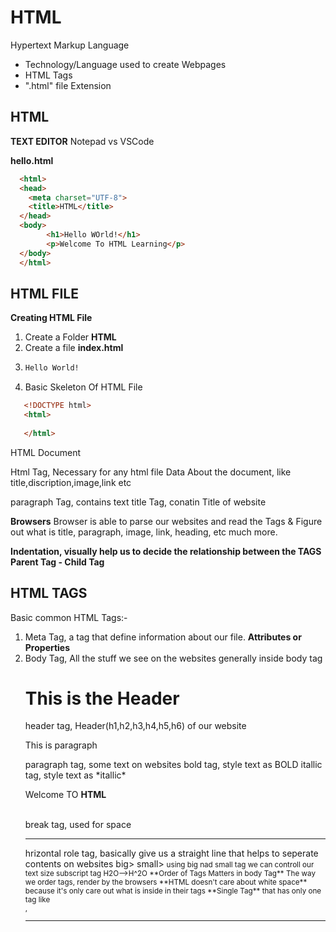 # HTML
Hypertext Markup Language
* Technology/Language used to create Webpages
* HTML Tags
* ".html" file Extension

 ## HTML
 __TEXT EDITOR__
Notepad vs VSCode

**hello.html**
```html
  <html>
  <head>
    <meta charset="UTF-8">
    <title>HTML</title>
  </head>
  <body>
        <h1>Hello WOrld!</h1>
        <p>Welcome To HTML Learning</p>
  </body>
  </html>
```

## HTML FILE

__Creating HTML File__
1. Create  a Folder __HTML__
2. Create a file __index.html__
3. ```html
   Hello World!
   ```
4. Basic Skeleton Of HTML File
  ```html
     <!DOCTYPE html>
     <html>
       
     </html>
   ```
HTML Document
<html></html>   Html Tag, Necessary for any html file
<head></head>    Data About the document, like title,discription,image,link etc
<body></body>
<p></p>           paragraph Tag, contains text
<title></title>   title Tag, conatin Title of website

__Browsers__
Browser is able to parse our websites and read the Tags & Figure out what is title, paragraph, image, link, heading, etc much more.

__Indentation, visually help us to decide the relationship between the TAGS__
__Parent Tag - Child Tag__

## HTML TAGS
Basic common HTML Tags:-
1. Meta Tag, a tag that define information  about our file.
   <meta charset="UTF-8">
   <meta name="description" content="This website do something for you">
   __Attributes or Properties__
2. Body Tag, All the stuff we see on the websites generally inside body tag
    <body>
   <h1>This is the Header</h2>  header tag, Header(h1,h2,h3,h4,h5,h6) of our website
   <p>This is paragraph</p>  paragraph tag, some text on websites
   <b></b>   bold tag, style text as BOLD
   <i></i>   itallic tag, style text as *itallic*
   <p>Welcome TO <b>HTML</b></p>
   <br/>  break tag, used for space
   <hr/> hrizontal role tag, basically give us a straight line that helps to seperate contents on websites
   big> </big>
   small> <small/> using big nad small tag we can controll our text size
   <sub></sub> subscript tag H2O-->H^2O
   </body>
   **Order of Tags Matters in body Tag** The way we order tags, render by the browsers
   **HTML doesn't care about white space** because it's only care out what is inside in their tags
   **Single Tag** that has only one tag like <br/>, <hr/>
   
